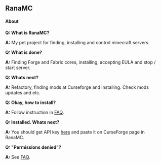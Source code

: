 ## RanaMC
#### About

**Q: What is RanaMC?**

**A:** My pet project for finding, installing and control minecraft servers.

**Q: What is done?**

**A:** Finding Forge and Fabric cores, installing, accepting EULA and stop / start server.
 
**Q: Whats next?**

**A:** Refactory, finding mods at Curseforge and installing. Check mods updates and etc.

**Q: Okay, how to install?**

**A:** Follow instruction in [FAQ](https://github.com/rana-mc/.github/blob/main/profile/FAQ.md).

**Q: Installed. Whats next?**

**A:** You should get API key [here](https://console.curseforge.com/?#/api-keys) and paste it on CurseForge page in RanaMC.

**Q: "Permissions denied"?**

**A:** See [FAQ](https://github.com/rana-mc/.github/blob/main/profile/FAQ.md).
